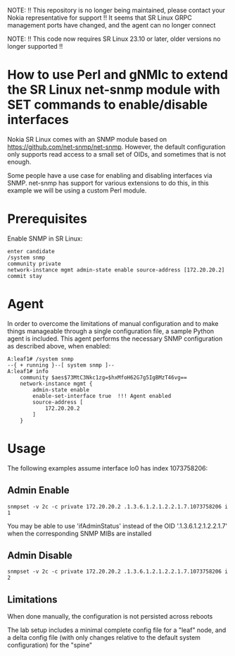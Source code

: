 NOTE: !! This repository is no longer being maintained, please contact your Nokia representative for support !!
It seems that SR Linux GRPC management ports have changed, and the agent can no longer connect

NOTE: !! This code now requires SR Linux 23.10 or later, older versions no longer supported !!

# How to use Perl and gNMIc to extend the SR Linux net-snmp module with SET commands to enable/disable interfaces

Nokia SR Linux comes with an SNMP module based on https://github.com/net-snmp/net-snmp. However, the default configuration only supports read access to a small set of OIDs, and sometimes that is not enough. 

Some people have a use case for enabling and disabling interfaces via SNMP. net-snmp has support for various extensions to do this, in this example we will be using a custom Perl module.

# Prerequisites
Enable SNMP in SR Linux:
````
enter candidate
/system snmp
community private
network-instance mgmt admin-state enable source-address [172.20.20.2]
commit stay
````
# Agent
In order to overcome the limitations of manual configuration and to make things manageable through a single configuration file, a sample Python agent is included.
This agent performs the necessary SNMP configuration as described above, when enabled:
```
A:leaf1# /system snmp                                                                                                                                                                                              
--{ + running }--[ system snmp ]--                                                                                                                                                                                 
A:leaf1# info                                                                                                                                                                                                      
    community $aes$73MtC3Nkc1zg=$hxMfoH62G7g5IgBMzT46vg==
    network-instance mgmt {
        admin-state enable
        enable-set-interface true  !!! Agent enabled
        source-address [
            172.20.20.2
        ]
    }
```

# Usage
The following examples assume interface lo0 has index 1073758206:

## Admin Enable
```
snmpset -v 2c -c private 172.20.20.2 .1.3.6.1.2.1.2.2.1.7.1073758206 i 1
```
You may be able to use 'ifAdminStatus' instead of the OID '.1.3.6.1.2.1.2.2.1.7' when the corresponding SNMP MIBs are installed

## Admin Disable
```
snmpset -v 2c -c private 172.20.20.2 .1.3.6.1.2.1.2.2.1.7.1073758206 i 2
````

## Limitations
When done manually, the configuration is not persisted across reboots

The lab setup includes a minimal complete config file for a "leaf" node, and a delta config file (with only changes relative to the default system configuration) for the "spine"
